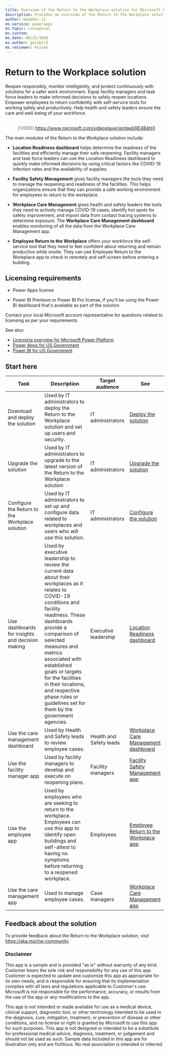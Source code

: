 ```yaml
---
title: Overview of the Return to the Workplace solution for Microsoft Power Platform | Microsoft Docs
description: Provides an overview of the Return to the Workplace solution.
author: wbakker-11
ms.service: powerapps
ms.topic: conceptual
ms.custom: 
ms.date: 08/25/2020
ms.author: garybird
ms.reviewer: kvivek
---
```

# Return to the Workplace solution

Reopen responsibly, monitor intelligently, and protect continuously with solutions for a safer work environment. Equip facility managers and task force leaders to make informed decisions to safely reopen locations. Empower employees to return confidently with self-service tools for working safely and productively. Help health and safety leaders ensure the care and well-being of your workforce.
<br/><br/>

> [!VIDEO https://www.microsoft.com/videoplayer/embed/RE4B4tH]

The main modules of the Return to the Workplace solution include:

- **Location Readiness dashboard** helps determine the readiness of the facilities and efficiently manage their safe reopening. Facility managers and task force leaders can use the Location Readiness dashboard to quickly make informed decisions by using critical factors like COVID-19 infection rates and the availability of supplies.

- **Facility Safety Management** gives facility managers the tools they need to manage the reopening and readiness of the facilities. This helps organizations ensure that they can provide a safe working environment for employees to return to the workplace.

- **Workplace Care Management** gives health and safety leaders the tools they need to actively manage COVID-19 cases, identify hot spots for safety improvement, and import data from contact tracing systems to determine exposure. The **Workplace Care Management dashboard** enables monitoring of all the data from the Workplace Care Management app.

- **Employee Return to the Workplace** offers your workforce the self-service tool that they need to feel confident about returning and remain productive while onsite. They can use Employee Return to the Workplace app to check in remotely and self-screen before entering a building.

## Licensing requirements

- Power Apps license

- Power BI Premium or Power BI Pro license, if you'll be using the Power BI dashboard that's available as part of the solution 

Contact your local Microsoft account representative for questions related to licensing as per your requirements.

See also: 

- [Licensing overview for Microsoft Power Platform](https://docs.microsoft.com/power-platform/admin/pricing-billing-skus)
- [Power Apps for US Government](https://docs.microsoft.com/power-platform/admin/powerapps-us-government)
- [Power BI for US Government](https://docs.microsoft.com/power-bi/service-govus-overview)

## Start here

|Task | Description|Target audience|See|
|--|--|-----|--|
|Download and deploy the solution| Used by IT administrators to deploy the Return to the Workplace solution and set up users and security.|IT administrators|[Deploy the solution](deploy.md)|
|Upgrade the solution| Used by IT administrators to upgrade to the latest version of the Return to the Workplace solution|IT administrators|[Upgrade the solution](upgrade.md)|
|Configure the Return to the Workplace solution| Used by IT administrators to set up and configure data related to workplaces and users who will use this solution.|IT administrators|[Configure the solution](configure.md)|
|Use dashboards for insights and decision making|Used by executive leadership to review the current data about their workplaces as it relates to COVID-19 conditions and facility readiness. These dashboards provide a comparison of selected measures and metrics associated with established goals or targets for the facilities in their locations, and respective phase rules or guidelines set for them by the government agencies.|Executive leadership|[Location Readiness dashboard](dashboard-for-executive-leadership.md)|
|Use the care management dashboard|Used by Health and Safety leads to review employee cases.|Health and Safety leads|[Workplace Care Management dashboard](dashboard-case-management.md)|
|Use the facility manager app| Used by facility managers to develop and execute on reopening plans.|Facility managers|[Facility Safety Management app](app-for-facility-manager.md)
|Use the employee app|Used by employees who are seeking to return to the workplace. Employees can use this app to identify open buildings and self-attest to having no symptoms before returning to a reopened workplace.|Employees|[Employee Return to the Workplace app](app-for-employee.md)
|Use the care management app|Used to manage employee cases.|Case managers|[Workplace Care Management app](app-for-health-and-safety-lead.md)

## Feedback about the solution

To provide feedback about the Return to the Workplace solution, visit <https://aka.ms/rtw-community>.

### Disclaimer

This app is a sample and is provided "as is" without warranty of any kind.  Customer bears the sole risk and responsibility for any use of this app.  Customer is expected to update and customize this app as appropriate for its own needs, and is responsible for ensuring that its implementation complies with all laws and regulations applicable to Customer's use.  Microsoft is not responsible for the performance, accuracy, or results from the use of the app or any modifications to the app.  

This app is not intended or made available for use as a medical device, clinical support, diagnostic tool, or other technology intended to be used in the diagnosis, cure, mitigation, treatment, or prevention of disease or other conditions, and no license or right is granted by Microsoft to use this app for such purposes. This app is not designed or intended to be a substitute for professional medical advice, diagnosis, treatment, or judgement and should not be used as such. Sample data included in this app are for illustration only and are fictitious. No real association is intended or inferred. 
